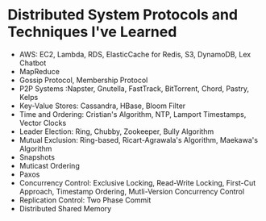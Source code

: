 # Distributed System Protocols and Techniques I've Learned
- AWS: EC2, Lambda, RDS, ElasticCache for Redis, S3, DynamoDB, Lex Chatbot
- MapReduce
- Gossip Protocol, Membership Protocol
- P2P Systems :Napster, Gnutella, FastTrack, BitTorrent, Chord, Pastry, Kelps
- Key-Value Stores: Cassandra, HBase, Bloom Filter
- Time and Ordering: Cristian's Algorithm, NTP, Lamport Timestamps, Vector Clocks
- Leader Election: Ring, Chubby, Zookeeper, Bully Algorithm
- Mutual Exclusion: Ring-based, Ricart-Agrawala's Algorithm, Maekawa's Algorithm
- Snapshots
- Muticast Ordering
- Paxos
- Concurrency Control: Exclusive Locking, Read-Write Locking, First-Cut Approach, Timestamp Ordering, Mutli-Version Concurrency Control
- Replication Control: Two Phase Commit
- Distributed Shared Memory

